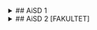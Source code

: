 <details>
	<summary>## AiSD 1</summary>
	### Zad01 - Sortowanie wg kryterium
	### Zad02 - Szukanie min/max
	### Zad03 - Selection Sort
	### Zad04 - ShakeSort
	### Zad05 - BubbleSort on Linked List
	### Zad06 - Building Tree in Level Order & printing in Preorder
	### Zad08 - Dijkstra
	### Zad10 - Dijkstra
	### Zad12 - Dziel i Zwyciezaj
	### Zad15 - Programowanie Zachłanne i dynamiczne
	### Zad18 - Sortowanie w czasie liniowym
</details>
<details>
	<summary>## AiSD 2 [FAKULTET]</summary>
	### Zad01 - Dijkstra
	### Zad02 - Algorytm PRIME
</details>
